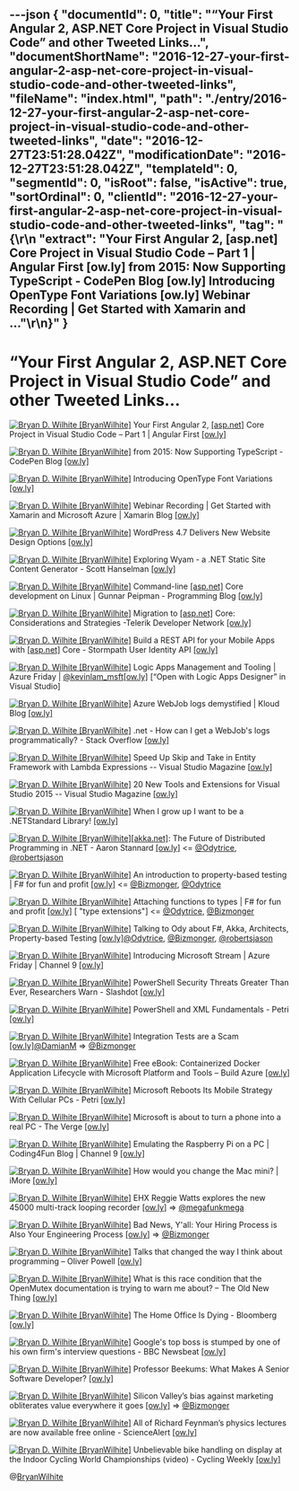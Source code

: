 ---json
{
  "documentId": 0,
  "title": "“Your First Angular 2, ASP.NET Core Project in Visual Studio Code” and other Tweeted Links…",
  "documentShortName": "2016-12-27-your-first-angular-2-asp-net-core-project-in-visual-studio-code-and-other-tweeted-links",
  "fileName": "index.html",
  "path": "./entry/2016-12-27-your-first-angular-2-asp-net-core-project-in-visual-studio-code-and-other-tweeted-links",
  "date": "2016-12-27T23:51:28.042Z",
  "modificationDate": "2016-12-27T23:51:28.042Z",
  "templateId": 0,
  "segmentId": 0,
  "isRoot": false,
  "isActive": true,
  "sortOrdinal": 0,
  "clientId": "2016-12-27-your-first-angular-2-asp-net-core-project-in-visual-studio-code-and-other-tweeted-links",
  "tag": "{\r\n  \"extract\": \"Your First Angular 2, [asp.net] Core Project in Visual Studio Code – Part 1 | Angular First [ow.ly] from 2015: Now Supporting TypeScript - CodePen Blog [ow.ly] Introducing OpenType Font Variations [ow.ly] Webinar Recording | Get Started with Xamarin and ...\"\r\n}"
}
---

# “Your First Angular 2, ASP.NET Core Project in Visual Studio Code” and other Tweeted Links…

[<img alt="Bryan D. Wilhite [BryanWilhite]" src="https://songhay.blob.core.windows.net/shared-social-twitter/BryanWilhite.jpeg">](http://t.co/UNdqV0Z1zz "Bryan D. Wilhite [BryanWilhite]") Your First Angular 2, [[asp.net]](http://ASP.NET) Core Project in Visual Studio Code – Part 1 | Angular First [[ow.ly]](http://angularfirst.com/your-first-angular-2-asp-net-core-project-in-visual-studio-code-part-1/)

[<img alt="Bryan D. Wilhite [BryanWilhite]" src="https://songhay.blob.core.windows.net/shared-social-twitter/BryanWilhite.jpeg">](http://t.co/UNdqV0Z1zz "Bryan D. Wilhite [BryanWilhite]") from 2015: Now Supporting TypeScript - CodePen Blog [[ow.ly]](https://blog.codepen.io/2015/05/20/now-supporting-typescript/)

[<img alt="Bryan D. Wilhite [BryanWilhite]" src="https://songhay.blob.core.windows.net/shared-social-twitter/BryanWilhite.jpeg">](http://t.co/UNdqV0Z1zz "Bryan D. Wilhite [BryanWilhite]") Introducing OpenType Font Variations [[ow.ly]](https://docs.microsoft.com/en-us/typography/opentype/font-variations)

[<img alt="Bryan D. Wilhite [BryanWilhite]" src="https://songhay.blob.core.windows.net/shared-social-twitter/BryanWilhite.jpeg">](http://t.co/UNdqV0Z1zz "Bryan D. Wilhite [BryanWilhite]") Webinar Recording | Get Started with Xamarin and Microsoft Azure | Xamarin Blog [[ow.ly]](https://devblogs.microsoft.com/xamarin/)

[<img alt="Bryan D. Wilhite [BryanWilhite]" src="https://songhay.blob.core.windows.net/shared-social-twitter/BryanWilhite.jpeg">](http://t.co/UNdqV0Z1zz "Bryan D. Wilhite [BryanWilhite]") WordPress 4.7 Delivers New Website Design Options [[ow.ly]](http://www.eweek.com/enterprise-apps/wordpress-4.7-content-management-system-provides-new-design-options)

[<img alt="Bryan D. Wilhite [BryanWilhite]" src="https://songhay.blob.core.windows.net/shared-social-twitter/BryanWilhite.jpeg">](http://t.co/UNdqV0Z1zz "Bryan D. Wilhite [BryanWilhite]") Exploring Wyam - a .NET Static Site Content Generator - Scott Hanselman [[ow.ly]](https://www.hanselman.com/blog/ExploringWyamANETStaticSiteContentGenerator.aspx)

[<img alt="Bryan D. Wilhite [BryanWilhite]" src="https://songhay.blob.core.windows.net/shared-social-twitter/BryanWilhite.jpeg">](http://t.co/UNdqV0Z1zz "Bryan D. Wilhite [BryanWilhite]") Command-line [[asp.net]](http://ASP.NET) Core development on Linux | Gunnar Peipman - Programming Blog [[ow.ly]](https://gunnarpeipman.com/aspnet-core-linux-command-line/)

[<img alt="Bryan D. Wilhite [BryanWilhite]" src="https://songhay.blob.core.windows.net/shared-social-twitter/BryanWilhite.jpeg">](http://t.co/UNdqV0Z1zz "Bryan D. Wilhite [BryanWilhite]") Migration to [[asp.net]](http://ASP.NET) Core: Considerations and Strategies -Telerik Developer Network [[ow.ly]](https://www.telerik.com/blogs/migration-asp-net-core-considerations-strategies)

[<img alt="Bryan D. Wilhite [BryanWilhite]" src="https://songhay.blob.core.windows.net/shared-social-twitter/BryanWilhite.jpeg">](http://t.co/UNdqV0Z1zz "Bryan D. Wilhite [BryanWilhite]") Build a REST API for your Mobile Apps with [[asp.net]](http://ASP.NET) Core - Stormpath User Identity API [[ow.ly]](https://stormpath.com/blog/rest-api-mobile-dotnet-core?utm_source=DNK-188919&utm_medium=DNK-188919&utm_content=DNK-188919&utm_campaign=DNK-188919)

[<img alt="Bryan D. Wilhite [BryanWilhite]" src="https://songhay.blob.core.windows.net/shared-social-twitter/BryanWilhite.jpeg">](http://t.co/UNdqV0Z1zz "Bryan D. Wilhite [BryanWilhite]") Logic Apps Management and Tooling | Azure Friday | [@kevinlam_msft](http://twitter.com/kevinlam_msft)[[ow.ly]](https://channel9.msdn.com/Shows/Azure-Friday/Logic-Apps-Management-and-Tooling) [“Open with Logic Apps Designer” in Visual Studio]

[<img alt="Bryan D. Wilhite [BryanWilhite]" src="https://songhay.blob.core.windows.net/shared-social-twitter/BryanWilhite.jpeg">](http://t.co/UNdqV0Z1zz "Bryan D. Wilhite [BryanWilhite]") Azure WebJob logs demystified | Kloud Blog [[ow.ly]](https://blog.kloud.com.au/2016/03/14/azure-webjob-logs-demystified/)

[<img alt="Bryan D. Wilhite [BryanWilhite]" src="https://songhay.blob.core.windows.net/shared-social-twitter/BryanWilhite.jpeg">](http://t.co/UNdqV0Z1zz "Bryan D. Wilhite [BryanWilhite]") .net - How can I get a WebJob's logs programmatically? - Stack Overflow [[ow.ly]](https://stackoverflow.com/questions/31303258/how-can-i-get-a-webjobs-logs-programmatically)

[<img alt="Bryan D. Wilhite [BryanWilhite]" src="https://songhay.blob.core.windows.net/shared-social-twitter/BryanWilhite.jpeg">](http://t.co/UNdqV0Z1zz "Bryan D. Wilhite [BryanWilhite]") Speed Up Skip and Take in Entity Framework with Lambda Expressions -- Visual Studio Magazine [[ow.ly]](https://visualstudiomagazine.com/articles/2016/12/06/skip-take-entity-framework-lambda.aspx)

[<img alt="Bryan D. Wilhite [BryanWilhite]" src="https://songhay.blob.core.windows.net/shared-social-twitter/BryanWilhite.jpeg">](http://t.co/UNdqV0Z1zz "Bryan D. Wilhite [BryanWilhite]") 20 New Tools and Extensions for Visual Studio 2015 -- Visual Studio Magazine [[ow.ly]](https://visualstudiomagazine.com/articles/2016/12/06/20-extensions-visual-studio-2015.aspx)

[<img alt="Bryan D. Wilhite [BryanWilhite]" src="https://songhay.blob.core.windows.net/shared-social-twitter/BryanWilhite.jpeg">](http://t.co/UNdqV0Z1zz "Bryan D. Wilhite [BryanWilhite]") When I grow up I want to be a .NETStandard Library! [[ow.ly]](https://nicksnettravels.builttoroam.com/post/2016/12/06/When-I-grow-up-I-want-to-be-a-NETStandard-Library!.aspx)

[<img alt="Bryan D. Wilhite [BryanWilhite]" src="https://songhay.blob.core.windows.net/shared-social-twitter/BryanWilhite.jpeg">](http://t.co/UNdqV0Z1zz "Bryan D. Wilhite [BryanWilhite]")[[akka.net]](http://Akka.NET): The Future of Distributed Programming in .NET - Aaron Stannard [[ow.ly]](https://www.youtube.com/watch?v=z2UfXbL-Mr8) <= [@Odytrice](http://twitter.com/Odytrice), [@robertsjason](http://twitter.com/robertsjason)

[<img alt="Bryan D. Wilhite [BryanWilhite]" src="https://songhay.blob.core.windows.net/shared-social-twitter/BryanWilhite.jpeg">](http://t.co/UNdqV0Z1zz "Bryan D. Wilhite [BryanWilhite]") An introduction to property-based testing | F# for fun and profit [[ow.ly]](https://fsharpforfunandprofit.com/posts/property-based-testing/) <= [@Bizmonger](http://twitter.com/Bizmonger), [@Odytrice](http://twitter.com/Odytrice)

[<img alt="Bryan D. Wilhite [BryanWilhite]" src="https://songhay.blob.core.windows.net/shared-social-twitter/BryanWilhite.jpeg">](http://t.co/UNdqV0Z1zz "Bryan D. Wilhite [BryanWilhite]") Attaching functions to types | F# for fun and profit [[ow.ly]](https://fsharpforfunandprofit.com/posts/type-extensions/) [ "type extensions"] <= [@Odytrice](http://twitter.com/Odytrice), [@Bizmonger](http://twitter.com/Bizmonger)

[<img alt="Bryan D. Wilhite [BryanWilhite]" src="https://songhay.blob.core.windows.net/shared-social-twitter/BryanWilhite.jpeg">](http://t.co/UNdqV0Z1zz "Bryan D. Wilhite [BryanWilhite]") Talking to Ody about F#, Akka, Architects, Property-based Testing [[ow.ly]](https://www.youtube.com/watch?v=URC_oh7GTq8)[@Odytrice](http://twitter.com/Odytrice), [@Bizmonger](http://twitter.com/Bizmonger), [@robertsjason](http://twitter.com/robertsjason)

[<img alt="Bryan D. Wilhite [BryanWilhite]" src="https://songhay.blob.core.windows.net/shared-social-twitter/BryanWilhite.jpeg">](http://t.co/UNdqV0Z1zz "Bryan D. Wilhite [BryanWilhite]") Introducing Microsoft Stream | Azure Friday | Channel 9 [[ow.ly]](https://channel9.msdn.com/Shows/Azure-Friday/Introducing-Microsoft-Stream)

[<img alt="Bryan D. Wilhite [BryanWilhite]" src="https://songhay.blob.core.windows.net/shared-social-twitter/BryanWilhite.jpeg">](http://t.co/UNdqV0Z1zz "Bryan D. Wilhite [BryanWilhite]") PowerShell Security Threats Greater Than Ever, Researchers Warn - Slashdot [[ow.ly]](https://tech.slashdot.org/story/16/12/08/1850229/powershell-security-threats-greater-than-ever-researchers-warn?utm_source=feedly1.0mainlinkanon&utm_medium=feed)

[<img alt="Bryan D. Wilhite [BryanWilhite]" src="https://songhay.blob.core.windows.net/shared-social-twitter/BryanWilhite.jpeg">](http://t.co/UNdqV0Z1zz "Bryan D. Wilhite [BryanWilhite]") PowerShell and XML Fundamentals - Petri [[ow.ly]](https://www.petri.com/powershell-and-xml-fundamentals)

[<img alt="Bryan D. Wilhite [BryanWilhite]" src="https://songhay.blob.core.windows.net/shared-social-twitter/BryanWilhite.jpeg">](http://t.co/UNdqV0Z1zz "Bryan D. Wilhite [BryanWilhite]") Integration Tests are a Scam [[ow.ly]](https://www.youtube.com/watch?v=h7uSmljQBug)[@DamianM](http://twitter.com/DamianM) => [@Bizmonger](http://twitter.com/Bizmonger)

[<img alt="Bryan D. Wilhite [BryanWilhite]" src="https://songhay.blob.core.windows.net/shared-social-twitter/BryanWilhite.jpeg">](http://t.co/UNdqV0Z1zz "Bryan D. Wilhite [BryanWilhite]") Free eBook: Containerized Docker Application Lifecycle with Microsoft Platform and Tools – Build Azure [[ow.ly]](https://build5nines.com/free-ebook-containerized-docker-application-lifecycle-with-microsoft-platform-and-tools/)

[<img alt="Bryan D. Wilhite [BryanWilhite]" src="https://songhay.blob.core.windows.net/shared-social-twitter/BryanWilhite.jpeg">](http://t.co/UNdqV0Z1zz "Bryan D. Wilhite [BryanWilhite]") Microsoft Reboots Its Mobile Strategy With Cellular PCs - Petri [[ow.ly]](https://www.petri.com/microsoft-reboots-mobile-strategy-cellular-pcs)

[<img alt="Bryan D. Wilhite [BryanWilhite]" src="https://songhay.blob.core.windows.net/shared-social-twitter/BryanWilhite.jpeg">](http://t.co/UNdqV0Z1zz "Bryan D. Wilhite [BryanWilhite]") Microsoft is about to turn a phone into a real PC - The Verge [[ow.ly]](https://www.theverge.com/2016/12/8/13881930/microsoft-turn-a-phone-into-a-pc-arm-continuum)

[<img alt="Bryan D. Wilhite [BryanWilhite]" src="https://songhay.blob.core.windows.net/shared-social-twitter/BryanWilhite.jpeg">](http://t.co/UNdqV0Z1zz "Bryan D. Wilhite [BryanWilhite]") Emulating the Raspberry Pi on a PC | Coding4Fun Blog | Channel 9 [[ow.ly]](https://channel9.msdn.com/coding4fun/blog/Emulating-the-Raspberry-Pi-on-a-PC)

[<img alt="Bryan D. Wilhite [BryanWilhite]" src="https://songhay.blob.core.windows.net/shared-social-twitter/BryanWilhite.jpeg">](http://t.co/UNdqV0Z1zz "Bryan D. Wilhite [BryanWilhite]") How would you change the Mac mini? | iMore [[ow.ly]](https://www.imore.com/mac-mini-rumors)

[<img alt="Bryan D. Wilhite [BryanWilhite]" src="https://songhay.blob.core.windows.net/shared-social-twitter/BryanWilhite.jpeg">](http://t.co/UNdqV0Z1zz "Bryan D. Wilhite [BryanWilhite]") EHX Reggie Watts explores the new 45000 multi-track looping recorder [[ow.ly]](https://www.youtube.com/watch?v=0gKWfvd-chA) => [@megafunkmega](http://twitter.com/megafunkmega)

[<img alt="Bryan D. Wilhite [BryanWilhite]" src="https://songhay.blob.core.windows.net/shared-social-twitter/BryanWilhite.jpeg">](http://t.co/UNdqV0Z1zz "Bryan D. Wilhite [BryanWilhite]") Bad News, Y'all: Your Hiring Process is Also Your Engineering Process [[ow.ly]](http://ramblinjan.com/development/2016/12/05/Your-Hiring-Process-is-your-engineering-process/) => [@Bizmonger](http://twitter.com/Bizmonger)

[<img alt="Bryan D. Wilhite [BryanWilhite]" src="https://songhay.blob.core.windows.net/shared-social-twitter/BryanWilhite.jpeg">](http://t.co/UNdqV0Z1zz "Bryan D. Wilhite [BryanWilhite]") Talks that changed the way I think about programming – Oliver Powell [[ow.ly]](http://www.opowell.com/post/talks-that-changed-the-way-i-think-about-programming/)

[<img alt="Bryan D. Wilhite [BryanWilhite]" src="https://songhay.blob.core.windows.net/shared-social-twitter/BryanWilhite.jpeg">](http://t.co/UNdqV0Z1zz "Bryan D. Wilhite [BryanWilhite]") What is this race condition that the OpenMutex documentation is trying to warn me about? – The Old New Thing [[ow.ly]](https://devblogs.microsoft.com/oldnewthing/?p=94885)

[<img alt="Bryan D. Wilhite [BryanWilhite]" src="https://songhay.blob.core.windows.net/shared-social-twitter/BryanWilhite.jpeg">](http://t.co/UNdqV0Z1zz "Bryan D. Wilhite [BryanWilhite]") The Home Office Is Dying - Bloomberg [[ow.ly]](https://www.bloomberg.com/tosv2.html?vid=&uuid=215137b0-274c-11ea-ada1-b598f7ef0fd9&url=L25ld3MvYXJ0aWNsZXMvMjAxNi0xMi0wNy90aGUtaG9tZS1vZmZpY2UtaXMtZHlpbmc=)

[<img alt="Bryan D. Wilhite [BryanWilhite]" src="https://songhay.blob.core.windows.net/shared-social-twitter/BryanWilhite.jpeg">](http://t.co/UNdqV0Z1zz "Bryan D. Wilhite [BryanWilhite]") Google's top boss is stumped by one of his own firm's interview questions - BBC Newsbeat [[ow.ly]](http://www.bbc.co.uk/newsbeat/article/38169022/googles-top-boss-is-stumped-by-one-of-his-own-firms-interview-questions)

[<img alt="Bryan D. Wilhite [BryanWilhite]" src="https://songhay.blob.core.windows.net/shared-social-twitter/BryanWilhite.jpeg">](http://t.co/UNdqV0Z1zz "Bryan D. Wilhite [BryanWilhite]") Professor Beekums: What Makes A Senior Software Developer? [[ow.ly]](https://blog.professorbeekums.com/2016/12/what-makes-senior-software-developer.html)

[<img alt="Bryan D. Wilhite [BryanWilhite]" src="https://songhay.blob.core.windows.net/shared-social-twitter/BryanWilhite.jpeg">](http://t.co/UNdqV0Z1zz "Bryan D. Wilhite [BryanWilhite]") Silicon Valley’s bias against marketing obliterates value everywhere it goes [[ow.ly]](https://exponents.co/silicon-valley-anti-marketing-bias/) => [@Bizmonger](http://twitter.com/Bizmonger)

[<img alt="Bryan D. Wilhite [BryanWilhite]" src="https://songhay.blob.core.windows.net/shared-social-twitter/BryanWilhite.jpeg">](http://t.co/UNdqV0Z1zz "Bryan D. Wilhite [BryanWilhite]") All of Richard Feynman’s physics lectures are now available free online - ScienceAlert [[ow.ly]](https://www.sciencealert.com/all-of-richard-feynmans-physics-lectures-are-now-available-free-online)

[<img alt="Bryan D. Wilhite [BryanWilhite]" src="https://songhay.blob.core.windows.net/shared-social-twitter/BryanWilhite.jpeg">](http://t.co/UNdqV0Z1zz "Bryan D. Wilhite [BryanWilhite]") Unbelievable bike handling on display at the Indoor Cycling World Championships (video) - Cycling Weekly [[ow.ly]](https://www.cyclingweekly.com/news/latest-news/unbelievable-bike-handling-on-display-at-the-indoor-cycling-world-championships-video-303304)

@[BryanWilhite](https://twitter.com/BryanWilhite)
